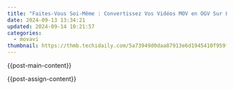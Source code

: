 ```yaml
---
title: "Faites-Vous Soi-Même : Convertissez Vos Vidéos MOV en OGV Sur Le Web Pour Rien ! - Tutoriel Movavi Détaillé"
date: 2024-09-13 13:34:21
updated: 2024-09-14 10:21:57
categories:
  - movavi
thumbnail: https://thmb.techidaily.com/5a73949d0daa87913e6d1945410f959f7280334c927e2831d11c0ea0a5297262.jpg
---
```


{{post-main-content}}

<ins class="adsbygoogle"
     style="display:block"
     data-ad-format="autorelaxed"
     data-ad-client="ca-pub-7571918770474297"
     data-ad-slot="1223367746"></ins>

{{post-assign-content}}

<ins class="adsbygoogle"
     style="display:block"
     data-ad-client="ca-pub-7571918770474297"
     data-ad-slot="8358498916"
     data-ad-format="auto"
     data-full-width-responsive="true"></ins>
